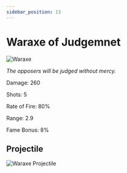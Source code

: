 ```yaml
---
sidebar_position: 13
---
```


# Waraxe of Judgemnet

![Waraxe](https://vwiki.valorserver.com/api/item/picture/waraxe%20of%20judgement)

<i>The opposers will be judged without mercy.</i>

Damage: 260

Shots: 5

Rate of Fire: 80%

Range: 2.9

Fame Bonus: 8%

## Projectile

![Waraxe Projectile](https://cdn.discordapp.com/attachments/948363241631916122/950421184971964417/Waraxe.gif)
